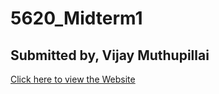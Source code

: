 # 5620_Midterm1
## Submitted by, Vijay Muthupillai
[Click here to view the Website](https://vijayjm.github.io/5620_Midterm1/)
